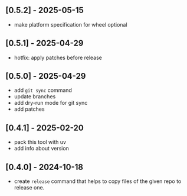 ## [0.5.2] - 2025-05-15

- make platform specification for wheel optional

## [0.5.1] - 2025-04-29

- hotfix: apply patches before release

## [0.5.0] - 2025-04-29

- add `git sync` command
- update branches
- add dry-run mode for git sync
- add patches

## [0.4.1] - 2025-02-20

- pack this tool with uv
- add info about version

## [0.4.0] - 2024-10-18

- create `release` command that helps to copy files of the given repo to release one.